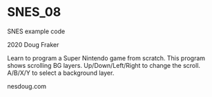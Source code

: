 # SNES_08
SNES example code

2020 Doug Fraker

Learn to program a Super Nintendo game from scratch.
This program shows scrolling BG layers.
Up/Down/Left/Right to change the scroll.
A/B/X/Y to select a background layer.

nesdoug.com

